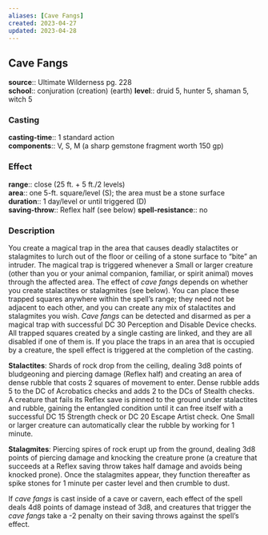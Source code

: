 ```yaml
---
aliases: [Cave Fangs]
created: 2023-04-27
updated: 2023-04-28
---
```


## Cave Fangs

**source**:: Ultimate Wilderness pg. 228  
**school**:: conjuration (creation) (earth)
**level**:: druid 5, hunter 5, shaman 5, witch 5

### Casting

**casting-time**:: 1 standard action  
**components**:: V, S, M (a sharp gemstone fragment worth 150 gp)

### Effect

**range**:: close (25 ft. + 5 ft./2 levels)  
**area**:: one 5-ft. square/level (S); the area must be a stone surface  
**duration**:: 1 day/level or until triggered (D)  
**saving-throw**:: Reflex half (see below)
**spell-resistance**:: no

### Description

You create a magical trap in the area that causes deadly stalactites or stalagmites to lurch out of the floor or ceiling of a stone surface to “bite” an intruder. The magical trap is triggered whenever a Small or larger creature (other than you or your animal companion, familiar, or spirit animal) moves through the affected area. The effect of *cave fangs* depends on whether you create stalactites or stalagmites (see below). You can place these trapped squares anywhere within the spell’s range; they need not be adjacent to each other, and you can create any mix of stalactites and stalagmites you wish. *Cave fangs* can be detected and disarmed as per a magical trap with successful DC 30 Perception and Disable Device checks. All trapped squares created by a single casting are linked, and they are all disabled if one of them is. If you place the traps in an area that is occupied by a creature, the spell effect is triggered at the completion of the casting.  
  
**Stalactites**: Shards of rock drop from the ceiling, dealing 3d8 points of bludgeoning and piercing damage (Reflex half) and creating an area of dense rubble that costs 2 squares of movement to enter. Dense rubble adds 5 to the DC of Acrobatics checks and adds 2 to the DCs of Stealth checks. A creature that fails its Reflex save is pinned to the ground under stalactites and rubble, gaining the entangled condition until it can free itself with a successful DC 15 Strength check or DC 20 Escape Artist check. One Small or larger creature can automatically clear the rubble by working for 1 minute.  
  
**Stalagmites**: Piercing spires of rock erupt up from the ground, dealing 3d8 points of piercing damage and knocking the creature prone (a creature that succeeds at a Reflex saving throw takes half damage and avoids being knocked prone). Once the stalagmites appear, they function thereafter as spike stones for 1 minute per caster level and then crumble to dust.  
  
If *cave fangs* is cast inside of a cave or cavern, each effect of the spell deals 4d8 points of damage instead of 3d8, and creatures that trigger the *cave fangs* take a -2 penalty on their saving throws against the spell’s effect.
